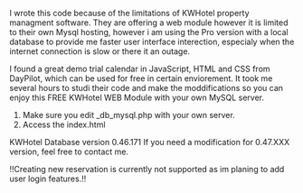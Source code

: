 I wrote this code because of the limitations of KWHotel property managment software. They are offering a web module however it is limited to their own Mysql hosting, however i am using the Pro version with a local database to provide me faster user interface interection, especialy when the internet connection is slow or there it an outage.

I found a great demo trial calendar in JavaScript, HTML and CSS from DayPilot, which can be used for free in certain enviorement. It took me several hours to studi their code and make the moddifications so you can enjoy this FREE KWHotel WEB Module with your own MySQL server.

1. Make sure you edit _db_mysql.php with your own server.
2. Access the index.html

KWHotel Database version 0.46.171
If you need a modification for 0.47.XXX version, feel free to contact me.

!!Creating new reservation is currently not supported as im planing to add user login features.!!